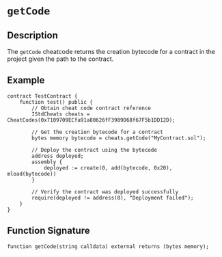 # `getCode`

## Description

The `getCode` cheatcode returns the creation bytecode for a contract in the project given the path to the contract.

## Example

```
contract TestContract {
    function test() public {
        // Obtain cheat code contract reference
        IStdCheats cheats = CheatCodes(0x7109709ECfa91a80626fF3989D68f67F5b1DD12D);

        // Get the creation bytecode for a contract
        bytes memory bytecode = cheats.getCode("MyContract.sol");

        // Deploy the contract using the bytecode
        address deployed;
        assembly {
            deployed := create(0, add(bytecode, 0x20), mload(bytecode))
        }

        // Verify the contract was deployed successfully
        require(deployed != address(0), "Deployment failed");
    }
}
```

## Function Signature

```solidity
function getCode(string calldata) external returns (bytes memory);
```
